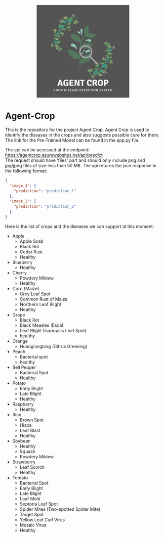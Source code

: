 <p align="center">
  <img width=300 height=300 src="static/Agent-Crop-1000x1000.png" alt="Agent Crop Logo">
</p>

# Agent-Crop
This is the repository for the project Agent Crop. Agent Crop is used to identify the diseases in the crops and also suggests possible cure for them.  
The link for the Pre-Trained Model can be found in the app.py file.

The api can be accessed at the endpoint: https://agentcrop.azurewebsites.net/api/predict  
The request should have 'files' part and should only include png and jpg/jpeg files of size less than 50 MB.
The api returns the json response in the following format:

```json
{
  "image_1": {
    "prediction": "prediction_1"
  },
  "image_2": {
    "prediction": "prediction_2"
  }
}
```

Here is the list of crops and the diseases we can support at this moment:

- Apple
  - Apple Scab
  - Black Rot
  - Cedar Rust
  - Healthy
- Blueberry
  - Healthy
- Cherry
  - Powdery Mildew
  - Healthy
- Corn (Maize)
  - Grey Leaf Spot
  - Common Rust of Maize
  - Northern Leaf Blight
  - Healthy
- Grape
  - Black Rot
  - Black Measles (Esca)
  - Leaf Blight (Isariopsis Leaf Spot)
  - healthy
- Orange
  - Huanglongbing (Citrus Greening)
- Peach
  - Bacterial spot
  - healthy
- Bell Pepper
  - Bacterial Spot
  - Healthy
- Potato
  - Early Blight
  - Late Blight
  - Healthy
- Raspberry
  - Healthy
- Rice
  - Brown Spot
  - Hispa
  - Leaf Blast
  - Healthy
- Soybean
  - Healthy
  - Squash
  - Powdery Mildew
- Strawberry
  - Leaf Scorch
  - Healthy
- Tomato
  - Bacterial Spot
  - Early Blight
  - Late Blight
  - Leaf Mold
  - Septoria Leaf Spot
  - Spider Mites (Two-spotted Spider Mite)
  - Target Spot
  - Yellow Leaf Curl Virus
  - Mosaic Virus
  - Healthy
